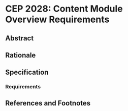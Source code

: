 # CEP 2028: Content Module Overview Requirements



## Abstract

## Rationale

## Specification

### Requirements


## References and Footnotes

